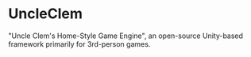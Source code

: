 UncleClem
=========

"Uncle Clem's Home-Style Game Engine", an open-source Unity-based framework primarily for 3rd-person games.
